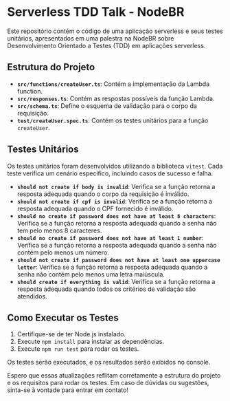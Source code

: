 # Serverless TDD Talk - NodeBR

Este repositório contém o código de uma aplicação serverless e seus testes unitários, apresentados em uma palestra na NodeBR sobre Desenvolvimento Orientado a Testes (TDD) em aplicações serverless.

## Estrutura do Projeto

- **`src/functions/createUser.ts`**: Contém a implementação da Lambda function.
- **`src/responses.ts`**: Contém as respostas possíveis da função Lambda.
- **`src/schema.ts`**: Define o esquema de validação para o corpo da requisição.
- **`test/createUser.spec.ts`**: Contém os testes unitários para a função `createUser`.

## Testes Unitários

Os testes unitários foram desenvolvidos utilizando a biblioteca `vitest`. Cada teste verifica um cenário específico, incluindo casos de sucesso e falha.

- **`should not create if body is invalid`**: Verifica se a função retorna a resposta adequada quando o corpo da requisição é inválido.
- **`should not create if cpf is invalid`**: Verifica se a função retorna a resposta adequada quando o CPF fornecido é inválido.
- **`should no create if password does not have at least 8 characters`**: Verifica se a função retorna a resposta adequada quando a senha não tem pelo menos 8 caracteres.
- **`should no create if password does not have at least 1 number`**: Verifica se a função retorna a resposta adequada quando a senha não contém pelo menos um número.
- **`should not create if password does not have at least one uppercase letter`**: Verifica se a função retorna a resposta adequada quando a senha não contém pelo menos uma letra maiúscula.
- **`should create if everything is valid`**: Verifica se a função retorna a resposta adequada quando todos os critérios de validação são atendidos.

## Como Executar os Testes

1. Certifique-se de ter Node.js instalado.
2. Execute `npm install` para instalar as dependências.
3. Execute `npm run test` para rodar os testes.

Os testes serão executados, e os resultados serão exibidos no console.

Espero que essas atualizações reflitam corretamente a estrutura do projeto e os requisitos para rodar os testes. Em caso de dúvidas ou sugestões, sinta-se à vontade para entrar em contato!